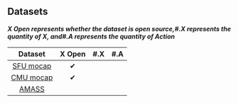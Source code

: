 ## Datasets

***X  Open represents whether the dataset is open source,#.X represents the quantity of X, and#.A represents the quantity of Action***

|                Dataset                |  X Open  | #.X  | #.A  |
| :-----------------------------------: | :------: | ---- | ---- |
| [SFU mocap](https://mocap.cs.sfu.ca/) | &#x2714; |      |      |
| [CMU mocap](http://mocap.cs.cmu.edu/) | &#x2714; |      |      |
| [AMASS](https://amass.is.tue.mpg.de/) |          |      |      |

